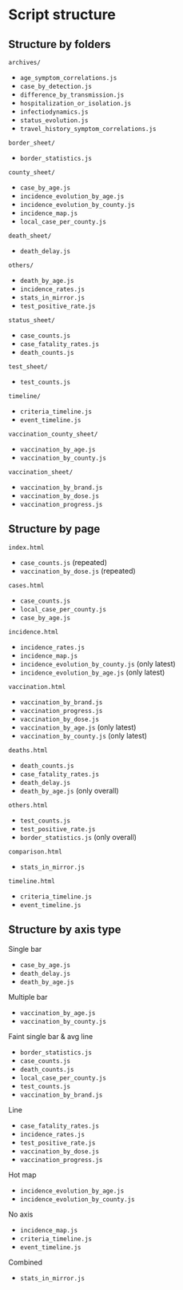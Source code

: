 Script structure
================


Structure by folders
--------------------

`archives/`
  - `age_symptom_correlations.js`
  - `case_by_detection.js`
  - `difference_by_transmission.js`
  - `hospitalization_or_isolation.js`
  - `infectiodynamics.js`
  - `status_evolution.js`
  - `travel_history_symptom_correlations.js`

`border_sheet/`
  - `border_statistics.js`
  
`county_sheet/`
  - `case_by_age.js`
  - `incidence_evolution_by_age.js`
  - `incidence_evolution_by_county.js`
  - `incidence_map.js`
  - `local_case_per_county.js`
  
`death_sheet/`
  - `death_delay.js`
  
`others/`
  - `death_by_age.js`
  - `incidence_rates.js`
  - `stats_in_mirror.js`
  - `test_positive_rate.js`

`status_sheet/`
  - `case_counts.js`
  - `case_fatality_rates.js`
  - `death_counts.js`

`test_sheet/`
  - `test_counts.js`

`timeline/`
  - `criteria_timeline.js`
  - `event_timeline.js`
  
`vaccination_county_sheet/`
  - `vaccination_by_age.js`
  - `vaccination_by_county.js`

`vaccination_sheet/`
  - `vaccination_by_brand.js`
  - `vaccination_by_dose.js`
  - `vaccination_progress.js`


Structure by page
-----------------

`index.html`
  - `case_counts.js` (repeated)
  - `vaccination_by_dose.js` (repeated)

`cases.html`
  - `case_counts.js`
  - `local_case_per_county.js`
  - `case_by_age.js`

`incidence.html`
  - `incidence_rates.js`
  - `incidence_map.js`
  - `incidence_evolution_by_county.js` (only latest)
  - `incidence_evolution_by_age.js` (only latest)

`vaccination.html`
  - `vaccination_by_brand.js`
  - `vaccination_progress.js`
  - `vaccination_by_dose.js`
  - `vaccination_by_age.js` (only latest)
  - `vaccination_by_county.js` (only latest)

`deaths.html`
  - `death_counts.js`
  - `case_fatality_rates.js`
  - `death_delay.js`
  - `death_by_age.js` (only overall)

`others.html`
  - `test_counts.js`
  - `test_positive_rate.js`
  - `border_statistics.js` (only overall)

`comparison.html`
  - `stats_in_mirror.js`

`timeline.html`
  - `criteria_timeline.js`
  - `event_timeline.js`

  
Structure by axis type
----------------------

Single bar
  - `case_by_age.js`
  - `death_delay.js`
  - `death_by_age.js`

Multiple bar
  - `vaccination_by_age.js`
  - `vaccination_by_county.js`

Faint single bar & avg line
  - `border_statistics.js`
  - `case_counts.js`
  - `death_counts.js`
  - `local_case_per_county.js`
  - `test_counts.js`
  - `vaccination_by_brand.js`

Line
  - `case_fatality_rates.js`
  - `incidence_rates.js`
  - `test_positive_rate.js`
  - `vaccination_by_dose.js`
  - `vaccination_progress.js`

Hot map
  - `incidence_evolution_by_age.js`
  - `incidence_evolution_by_county.js`

No axis
  - `incidence_map.js`
  - `criteria_timeline.js`
  - `event_timeline.js`

Combined
  - `stats_in_mirror.js`
